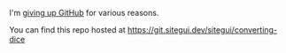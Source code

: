 I'm [giving up GitHub](https://giveupgithub.org) for various reasons.

You can find this repo hosted at https://git.sitegui.dev/sitegui/converting-dice
